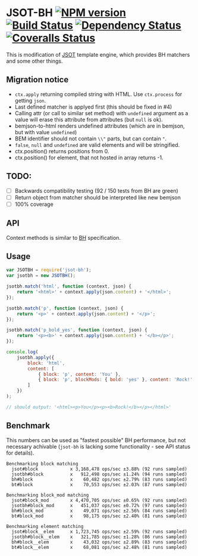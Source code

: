 # JSOT-BH [![NPM version][npm-image]][npm-url] [![Build Status][travis-image]][travis-url] [![Dependency Status][depstat-image]][depstat-url] [![Coveralls Status][coveralls-image]][coveralls-url]

This is modification of [JSOT](https://github.com/floatdrop/jsot) template engine, which provides BH matchers and some other things.

## Migration notice

 * `ctx.apply` returning compiled string with HTML. Use `ctx.process` for getting `json`.
 * Last defined matcher is applyed first (this should be fixed in #4)
 * Calling attr (or call to similar set method) with `undefined` argument as a value will erase this attribute from attributes (but `null` is ok). 
 * bemjson-to-html renders undefined attributes (which are in bemjson, but with value `undefined`)
 * BEM identifier should not contain `\\"` parts, but can contain `"`.
 * `false`, `null` and `undefined` are valid elements and will be stringified.
 * ctx.position() returns positions from 0.
 * ctx.position() for element, that not hosted in array returns -1.

## TODO:

 * [ ] Backwards compatibility testing (92 / 150 tests from BH are green)
 * [ ] Return object from matcher should be interpreted like new bemjson
 * [ ] 100% coverage

## API

Context methods is similar to [BH](https://github.com/enb-make/bh#%D0%9A%D0%BB%D0%B0%D1%81%D1%81-ctx) specification.

## Usage

```js
var JSOTBH = require('jsot-bh');
var jsotbh = new JSOTBH();

jsotbh.match('html', function (context, json) {
    return '<html>' + context.apply(json.content) + '</html>';
});

jsotbh.match('p', function (context, json) {
    return '<p>' + context.apply(json.content) + '</p>';
});

jsotbh.match('p_bold_yes', function (context, json) {
    return '<p><b>' + context.apply(json.content) + '</b></p>';
});

console.log(
    jsotbh.apply({
        block: 'html',
        content: [
            { block: 'p', content: 'You' },
            { block: 'p', blockMods: { bold: 'yes' }, content: 'Rock!' }
        ]
    })
);

// should output: '<html><p>You</p><p><b>Rock!</b></p></html>'
```

## Benchmark

This numbers can be used as "fastest possible" BH performance, but not necessary achivable (`jsot-bh` is lacking some functionality - see API status for details).

```
Benchmarking block matching
  jsot#block            x 3,168,478 ops/sec ±3.88% (92 runs sampled)
  jsotbh#block          x   912,498 ops/sec ±1.24% (94 runs sampled)
  bh#block              x    60,482 ops/sec ±2.79% (83 runs sampled)
  bt#block              x    70,553 ops/sec ±2.03% (87 runs sampled)

Benchmarking block_mod matching
  jsot#block_mod        x 4,470,705 ops/sec ±0.65% (92 runs sampled)
  jsotbh#block_mod      x   451,037 ops/sec ±0.72% (97 runs sampled)
  bh#block_mod          x    49,071 ops/sec ±2.56% (84 runs sampled)
  bt#block_mod          x    98,175 ops/sec ±2.40% (81 runs sampled)

Benchmarking element matching
  jsot#block__elem      x 1,723,745 ops/sec ±2.59% (92 runs sampled)
  jsotbh#block__elem    x   321,785 ops/sec ±1.28% (86 runs sampled)
  bh#block__elem        x    43,032 ops/sec ±2.89% (83 runs sampled)
  bt#block__elem        x    68,081 ops/sec ±2.48% (81 runs sampled)
```

[npm-url]: https://npmjs.org/package/jsot-bh
[npm-image]: http://img.shields.io/npm/v/jsot-bh.svg

[travis-url]: https://travis-ci.org/floatdrop/jsot-bh
[travis-image]: http://img.shields.io/travis/floatdrop/jsot-bh.svg

[depstat-url]: https://david-dm.org/floatdrop/jsot-bh
[depstat-image]: https://david-dm.org/floatdrop/jsot-bh.svg?theme=shields.io

[coveralls-url]: https://coveralls.io/r/floatdrop/jsot-bh
[coveralls-image]: http://img.shields.io/coveralls/floatdrop/jsot-bh/master.svg
